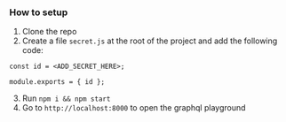 ### How to setup

1. Clone the repo
2. Create a file `secret.js` at the root of the project and add the following code:

```
const id = <ADD_SECRET_HERE>;

module.exports = { id };

```

3. Run `npm i && npm start`
4. Go to `http://localhost:8000` to open the graphql playground